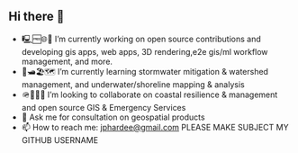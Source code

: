 ## Hi there 👋

- 🖳🆓🌐🤖 I’m currently working on open source contributions and developing gis apps, web apps, 3D rendering,e2e gis/ml workflow management, and more.
- 🌊🛥️🏖️🗺️ I’m currently learning stormwater mitigation & watershed management, and underwater/shoreline mapping & analysis
- 🪖🛟🧯🪸 I’m looking to collaborate on coastal resilience & management and open source GIS & Emergency Services
- 💬 Ask me for consultation on geospatial products
- 📫 How to reach me: jphardee@gmail.com PLEASE MAKE SUBJECT MY GITHUB USERNAME
<!--
**jph6366/jph6366** is a ✨ _special_ ✨ repository because its `README.md` (this file) appears on your GitHub profile.

Here are some ideas to get you started:

-->
